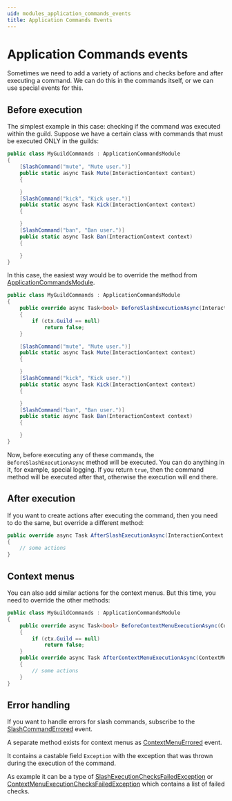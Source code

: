```yaml
---
uid: modules_application_commands_events
title: Application Commands Events
---
```


# Application Commands events
Sometimes we need to add a variety of actions and checks before and after executing a command.
We can do this in the commands itself, or we can use special events for this.

## Before execution

The simplest example in this case: checking if the command was executed within the guild.
Suppose we have a certain class with commands that must be executed ONLY in the guilds:

```cs
public class MyGuildCommands : ApplicationCommandsModule
{
    [SlashCommand("mute", "Mute user.")]
    public static async Task Mute(InteractionContext context)
    {

    }
    [SlashCommand("kick", "Kick user.")]
    public static async Task Kick(InteractionContext context)
    {

    }
    [SlashCommand("ban", "Ban user.")]
    public static async Task Ban(InteractionContext context)
    {

    }
}
```

In this case, the easiest way would be to override the method from [ApplicationCommandsModule](xref:DisCatSharp.ApplicationCommands.ApplicationCommandsModule).

```cs
public class MyGuildCommands : ApplicationCommandsModule
{
    public override async Task<bool> BeforeSlashExecutionAsync(InteractionContext ctx)
    {
        if (ctx.Guild == null)
            return false;
    }

    [SlashCommand("mute", "Mute user.")]
    public static async Task Mute(InteractionContext context)
    {

    }
    [SlashCommand("kick", "Kick user.")]
    public static async Task Kick(InteractionContext context)
    {

    }
    [SlashCommand("ban", "Ban user.")]
    public static async Task Ban(InteractionContext context)
    {

    }
}
```

Now, before executing any of these commands, the `BeforeSlashExecutionAsync` method will be executed. You can do anything in it, for example, special logging.
If you return `true`, then the command method will be executed after that, otherwise the execution will end there.

## After execution

If you want to create actions after executing the command, then you need to do the same, but override a different method:
```cs
public override async Task AfterSlashExecutionAsync(InteractionContext ctx)
{
    // some actions
}
```

## Context menus

You can also add similar actions for the context menus. But this time, you need to override the other methods:
```cs
public class MyGuildCommands : ApplicationCommandsModule
{
    public override async Task<bool> BeforeContextMenuExecutionAsync(ContextMenuContext ctx)
    {
        if (ctx.Guild == null)
            return false;
    }
    public override async Task AfterContextMenuExecutionAsync(ContextMenuContext ctx)
    {
        // some actions
    }
}
```

## Error handling

If you want to handle errors for slash commands, subscribe to the [SlashCommandErrored](xref:DisCatSharp.ApplicationCommands.ApplicationCommandsExtension#DisCatSharp_ApplicationCommands_ApplicationCommandsExtension_SlashCommandErrored) event.

A separate method exists for context menus as [ContextMenuErrored](xref:DisCatSharp.ApplicationCommands.ApplicationCommandsExtension#DisCatSharp_ApplicationCommands_ApplicationCommandsExtension_ContextMenuErrored) event.

It contains a castable field `Exception` with the exception that was thrown during the execution of the command.

As example it can be a type of [SlashExecutionChecksFailedException](xref:DisCatSharp.ApplicationCommands.Exceptions.SlashExecutionChecksFailedException) or [ContextMenuExecutionChecksFailedException](xref:DisCatSharp.ApplicationCommands.Exceptions.ContextMenuExecutionChecksFailedException) which contains a list of failed checks.
